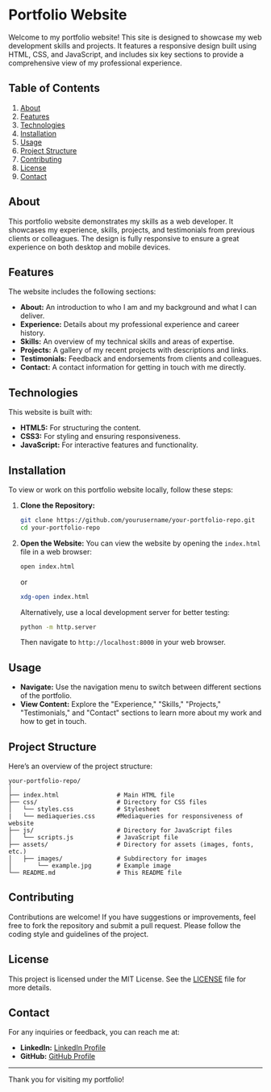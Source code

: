 # Portfolio Website

Welcome to my portfolio website! This site is designed to showcase my web development skills and projects. It features a responsive design built using HTML, CSS, and JavaScript, and includes six key sections to provide a comprehensive view of my professional experience.

## Table of Contents

1. [About](#about)
2. [Features](#features)
3. [Technologies](#technologies)
4. [Installation](#installation)
5. [Usage](#usage)
6. [Project Structure](#project-structure)
7. [Contributing](#contributing)
8. [License](#license)
9. [Contact](#contact)

## About

This portfolio website demonstrates my skills as a web developer. It showcases my experience, skills, projects, and testimonials from previous clients or colleagues. The design is fully responsive to ensure a great experience on both desktop and mobile devices.

## Features

The website includes the following sections:

- **About:** An introduction to who I am and my background and what I can deliver.
- **Experience:** Details about my professional experience and career history.
- **Skills:** An overview of my technical skills and areas of expertise.
- **Projects:** A gallery of my recent projects with descriptions and links.
- **Testimonials:** Feedback and endorsements from clients and colleagues.
- **Contact:** A contact information for getting in touch with me directly.

## Technologies

This website is built with:
- **HTML5:** For structuring the content.
- **CSS3:** For styling and ensuring responsiveness.
- **JavaScript:** For interactive features and functionality.

## Installation

To view or work on this portfolio website locally, follow these steps:

1. **Clone the Repository:**
   ```bash
   git clone https://github.com/yourusername/your-portfolio-repo.git
   cd your-portfolio-repo
   ```

2. **Open the Website:**
   You can view the website by opening the `index.html` file in a web browser:
   ```bash
   open index.html
   ```
   or
   ```bash
   xdg-open index.html
   ```

   Alternatively, use a local development server for better testing:
   ```bash
   python -m http.server
   ```

   Then navigate to `http://localhost:8000` in your web browser.

## Usage

- **Navigate:** Use the navigation menu to switch between different sections of the portfolio.
- **View Content:** Explore the "Experience," "Skills," "Projects," "Testimonials," and "Contact" sections to learn more about my work and how to get in touch.

## Project Structure

Here’s an overview of the project structure:

```
your-portfolio-repo/
│
├── index.html                # Main HTML file
├── css/                      # Directory for CSS files
│   └── styles.css            # Stylesheet
|   └── mediaqueries.css      #Mediaqueries for responsiveness of website
├── js/                       # Directory for JavaScript files
│   └── scripts.js            # JavaScript file
├── assets/                   # Directory for assets (images, fonts, etc.)
│   ├── images/               # Subdirectory for images
│       └── example.jpg       # Example image
└── README.md                 # This README file
```

## Contributing

Contributions are welcome! If you have suggestions or improvements, feel free to fork the repository and submit a pull request. Please follow the coding style and guidelines of the project.

## License

This project is licensed under the MIT License. See the [LICENSE](LICENSE) file for more details.

## Contact

For any inquiries or feedback, you can reach me at:

- **LinkedIn:** [LinkedIn Profile](https://www.linkedin.com/in/akanshu-rana/)
- **GitHub:** [GitHub Profile](https://github.com/Akanshu-stark)

---

Thank you for visiting my portfolio!
